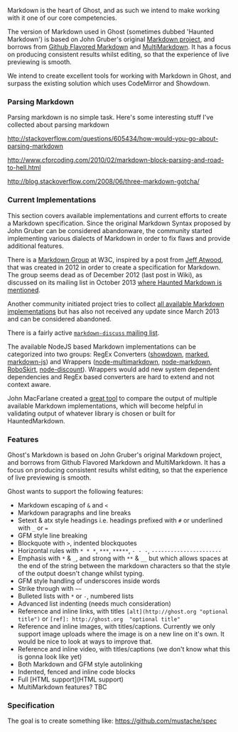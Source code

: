 Markdown is the heart of Ghost, and as such we intend to make working with it one of our core competencies.

The version of Markdown used in Ghost (sometimes dubbed 'Haunted Markdown') is based on John Gruber's original [Markdown project](http://daringfireball.net/projects/markdown/), and borrows from [Github Flavored Markdown](https://help.github.com/articles/github-flavored-markdown) and [MultiMarkdown](http://fletcherpenney.net/multimarkdown/). It has a focus on producing consistent results whilst editing, so that the experience of live previewing is smooth.

We intend to create excellent tools for working with Markdown in Ghost, and surpass the existing solution which uses CodeMirror and Showdown.


### Parsing Markdown

Parsing markdown is no simple task. Here's some interesting stuff I've collected about parsing markdown

http://stackoverflow.com/questions/605434/how-would-you-go-about-parsing-markdown

http://www.cforcoding.com/2010/02/markdown-block-parsing-and-road-to-hell.html

http://blog.stackoverflow.com/2008/06/three-markdown-gotcha/


### Current Implementations

This section covers available implementations and current efforts to create a Markdown specification. Since the original Markdown Syntax proposed by John Gruber can be considered abandonware, the community started implementing various dialects of Markdown in order to fix flaws and provide additional features. 

There is a [Markdown Group](http://www.w3.org/community/markdown/) at W3C, inspired by a post from [Jeff Atwood](http://www.codinghorror.com/blog/2012/10/the-future-of-markdown.html), that was created in 2012 in order to create a specification for Markdown. The group seems dead as of December 2012 (last post in Wiki), as discussed on its mailing list in October 2013 [where Haunted Markdown is mentioned](http://lists.w3.org/Archives/Public/public-markdown/2013Oct/0004.html).

Another community initiated project tries to collect [all available Markdown implementations](https://github.com/markdown/markdown.github.com/wiki/Implementations) but has also not received any update since March 2013 and can be considered abandoned.

There is a fairly active [`markdown-discuss` mailing list](http://six.pairlist.net/pipermail/markdown-discuss/).

The available NodeJS based Markdown implementations can be categorized into two groups: RegEx Converters ([showdown](https://github.com/coreyti/showdown), [marked](https://github.com/chjj/marked), [markdown-js](https://github.com/evilstreak/markdown-js)) and Wrappers ([node-multimarkdown](https://github.com/dtjm/node-multimarkdown), [node-markdown](https://github.com/andris9/node-markdown), [RoboSkirt](https://github.com/benmills/robotskirt), [node-discount](https://github.com/visionmedia/node-discount)). Wrappers would add new system dependent dependencies and RegEx based converters are hard to extend and not context aware.

John MacFarlane created a [great tool](http://johnmacfarlane.net/babelmark2/) to compare the output of multiple available Markdown implementations, which will become helpful in validating output of whatever library is chosen or built for HauntedMarkdown.

### Features

Ghost's Markdown is based on John Gruber's original Markdown project, and borrows from Github Flavored Markdown and MultiMarkdown. It has a focus on producing consistent results whilst editing, so that the experience of live previewing is smooth.

Ghost wants to support the following features:

* Markdown escaping of `&` and `<`
* Markdown paragraphs and line breaks
* Setext & atx style headings i.e. headings prefixed with `#` or underlined with `_` or `=`
* GFM style line breaking
* Blockquote with `>`, indented blockquotes 
* Horizontal rules with `* * *`, `***`, `*****`, `- - -`, `----------------------`
* Emphasis with `*` & `_`, and strong with `**` & `__` but which allows spaces at the end of the string between the markdown characters so that the style of the output doesn't change whilst typing.
* GFM style handling of underscores inside words
* Strike through with `~~`
* Bulleted lists with `*` or `-`, numbered lists
* Advanced list indenting (needs much consideration)
* Reference and inline links, with titles `[alt](http://ghost.org "optional title")` or `[ref]: http://ghost.org  "optional title"`
* Reference and inline images, with titles/captions. Currently we only support image uploads where the image is on a new line on it's own. It would be nice to look at ways to improve that.
* Reference and inline video, with titles/captions (we don't know what this is gonna look like yet)
* Both Markdown and GFM style autolinking
* Indented, fenced and inline code blocks
* Full [HTML support](HTML support)
* MultiMarkdown features? TBC

### Specification

The goal is to create something like: https://github.com/mustache/spec